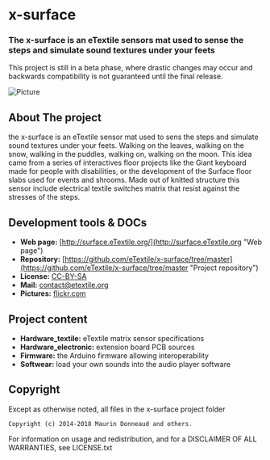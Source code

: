 # x-surface
### The x-surface is an eTextile sensors mat used to sense the steps and simulate sound textures under your feets
This project is still in a beta phase, where drastic changes may occur and backwards compatibility is not guaranteed until the final release.

![Picture](https://live.staticflickr.com/5722/30780469262_e84a58a8a9_z_d.jpg)

## About The project
the x-surface is an eTextile sensor mat used to sens the steps and simulate sound textures under your feets.
Walking on the leaves, walking on the snow, walking in the puddles, walking on, walking on the moon.
This idea came from a series of interactives floor projects like the Giant keyboard made for people with disabilities, or the development of the Surface floor slabs used for events and shrooms. Made out of knitted structure this sensor include electrical textile switches matrix that resist against the stresses of the steps.

## Development tools & DOCs
* **Web page:** [http://surface.eTextile.org/](http://surface.eTextile.org "Web page")
* **Repository:** [https://github.com/eTextile/x-surface/tree/master](https://github.com/eTextile/x-surface/tree/master "Project repository")
* **License:** [CC-BY-SA](https://github.com/eTextile/x-surface/tree/Blob/LICENSE "License")
* **Mail:** [contact@etextile.org](mailto:contact@etextile.org "eMail")
* **Pictures:** [flickr.com](https://www.flickr.com/photos/maurin/albums/72157625358921639 "Share your pictures with us")

## Project content
* **Hardware_textile:** eTextile matrix sensor specifications
* **Hardware_electronic:** extension board PCB sources
* **Firmware:** the Arduino firmware allowing interoperability
* **Softwear:** load your own sounds into the audio player software

## Copyright
Except as otherwise noted, all files in the x-surface project folder

    Copyright (c) 2014-2018 Maurin Donneaud and others.

For information on usage and redistribution, and for a DISCLAIMER OF ALL
WARRANTIES, see LICENSE.txt
